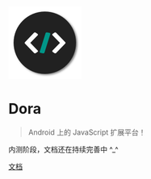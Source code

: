 ![logo](_media/icon.png)

# Dora

> Android 上的 JavaScript 扩展平台！

内测阶段，文档还在持续完善中 ^_^
<!--  -->

[文档](README)
<!-- [下载](#) -->
